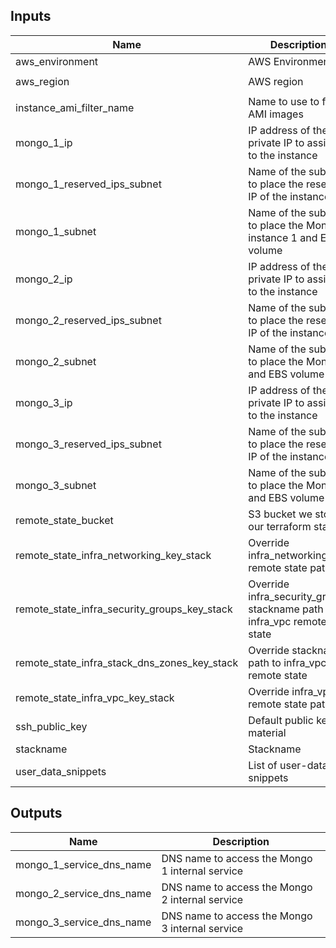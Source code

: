 
## Inputs

| Name | Description | Type | Default | Required |
|------|-------------|:----:|:-----:|:-----:|
| aws_environment | AWS Environment | string | - | yes |
| aws_region | AWS region | string | `eu-west-1` | no |
| instance_ami_filter_name | Name to use to find AMI images | string | `` | no |
| mongo_1_ip | IP address of the private IP to assign to the instance | string | - | yes |
| mongo_1_reserved_ips_subnet | Name of the subnet to place the reserved IP of the instance | string | - | yes |
| mongo_1_subnet | Name of the subnet to place the Mongo instance 1 and EBS volume | string | - | yes |
| mongo_2_ip | IP address of the private IP to assign to the instance | string | - | yes |
| mongo_2_reserved_ips_subnet | Name of the subnet to place the reserved IP of the instance | string | - | yes |
| mongo_2_subnet | Name of the subnet to place the Mongo 2 and EBS volume | string | - | yes |
| mongo_3_ip | IP address of the private IP to assign to the instance | string | - | yes |
| mongo_3_reserved_ips_subnet | Name of the subnet to place the reserved IP of the instance | string | - | yes |
| mongo_3_subnet | Name of the subnet to place the Mongo 3 and EBS volume | string | - | yes |
| remote_state_bucket | S3 bucket we store our terraform state in | string | - | yes |
| remote_state_infra_networking_key_stack | Override infra_networking remote state path | string | `` | no |
| remote_state_infra_security_groups_key_stack | Override infra_security_groups stackname path to infra_vpc remote state | string | `` | no |
| remote_state_infra_stack_dns_zones_key_stack | Override stackname path to infra_vpc remote state | string | `` | no |
| remote_state_infra_vpc_key_stack | Override infra_vpc remote state path | string | `` | no |
| ssh_public_key | Default public key material | string | - | yes |
| stackname | Stackname | string | - | yes |
| user_data_snippets | List of user-data snippets | list | - | yes |

## Outputs

| Name | Description |
|------|-------------|
| mongo_1_service_dns_name | DNS name to access the Mongo 1 internal service |
| mongo_2_service_dns_name | DNS name to access the Mongo 2 internal service |
| mongo_3_service_dns_name | DNS name to access the Mongo 3 internal service |

